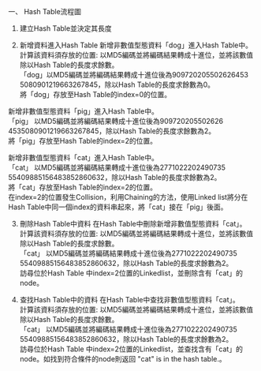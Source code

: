 一、	Hash Table流程圖
1.	建立Hash Table並決定其長度
 
2.	新增資料進入Hash Table
新增非數值型態資料「dog」進入Hash Table中。  
計算該資料須存放的位置: 以MD5編碼並將編碼結果轉成十進位，並將該數值除以Hash Table的長度求餘數。  
「dog」以MD5編碼並將編碼結果轉成十進位後為909720205502626453 5080901219663267845，除以Hash Table的長度求餘數為0。  
將「dog」存放至Hash Table的index=0的位置。  
   
新增非數值型態資料「pig」進入Hash Table中。  
「pig」 以MD5編碼並將編碼結果轉成十進位後為909720205502626 4535080901219663267845，除以Hash Table的長度求餘數為2。  
將「pig」存放至Hash Table的index=2的位置。  
   
新增非數值型態資料「cat」進入Hash Table中。  
「cat」 以MD5編碼並將編碼結果轉成十進位後為2771022202490735 55409885156483852860632，除以Hash Table的長度求餘數為2。  
將「cat」存放至Hash Table的index=2的位置。  
在index=2的位置發生Collision，利用Chaining的方法，使用Linked list將分在Hash Table中同一個index的資料串起來，將「cat」接在「pig」後面。  
   
3.	刪除Hash Table中資料
在Hash Table中刪除新增非數值型態資料「cat」。  
計算該資料須存放的位置: 以MD5編碼並將編碼結果轉成十進位，並將該數值除以Hash Table的長度求餘數。  
「cat」 以MD5編碼並將編碼結果轉成十進位後為2771022202490735 55409885156483852860632，除以Hash Table的長度求餘數為2。  
訪尋位於Hash Table 中index=2位置的Linkedlist，並刪除含有「cat」的node。  
  
4.	查找Hash Table中的資料
在Hash Table中查找非數值型態資料「cat」。  
計算該資料須存放的位置: 以MD5編碼並將編碼結果轉成十進位，並將該數值除以Hash Table的長度求餘數。  
「cat」 以MD5編碼並將編碼結果轉成十進位後為2771022202490735 55409885156483852860632，除以Hash Table的長度求餘數為2。  
訪尋位於Hash Table 中index=2位置的Linkedlist，並查找含有「cat」的node。如找到符合條件的node則返回 "cat" is in the hash table.。

